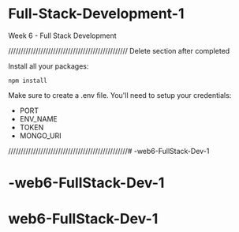 # Full-Stack-Development-1
Week 6 - Full Stack Development


////////////////////////////////////////////////
Delete section after completed

Install all your packages:

```
npm install

```

Make sure to create a .env file.  You'll need to setup your credentials:

<ul>
    <li>PORT</li>
    <li>ENV_NAME</li>
    <li>TOKEN</li>
    <li>MONGO_URI</li>
</ul>

////////////////////////////////////////////////# -web6-FullStack-Dev-1
# -web6-FullStack-Dev-1
# web6-FullStack-Dev-1
